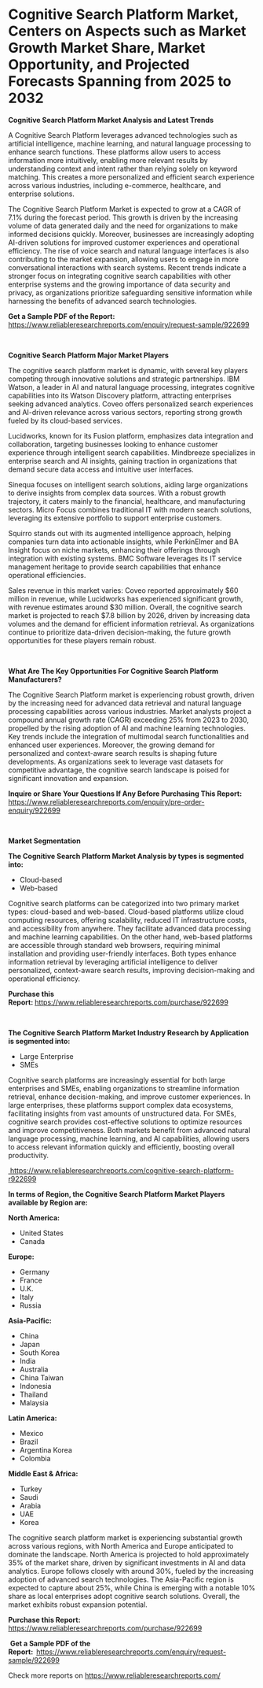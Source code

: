 <p><h1>Cognitive Search Platform Market, Centers on Aspects such as Market Growth Market Share, Market Opportunity, and Projected Forecasts Spanning from 2025 to 2032</h1></p><p><strong>Cognitive Search Platform Market Analysis and Latest Trends</strong></p>
<p><p>A Cognitive Search Platform leverages advanced technologies such as artificial intelligence, machine learning, and natural language processing to enhance search functions. These platforms allow users to access information more intuitively, enabling more relevant results by understanding context and intent rather than relying solely on keyword matching. This creates a more personalized and efficient search experience across various industries, including e-commerce, healthcare, and enterprise solutions.</p><p>The Cognitive Search Platform Market is expected to grow at a CAGR of 7.1% during the forecast period. This growth is driven by the increasing volume of data generated daily and the need for organizations to make informed decisions quickly. Moreover, businesses are increasingly adopting AI-driven solutions for improved customer experiences and operational efficiency. The rise of voice search and natural language interfaces is also contributing to the market expansion, allowing users to engage in more conversational interactions with search systems. Recent trends indicate a stronger focus on integrating cognitive search capabilities with other enterprise systems and the growing importance of data security and privacy, as organizations prioritize safeguarding sensitive information while harnessing the benefits of advanced search technologies.</p></p>
<p><strong>Get a Sample PDF of the Report:&nbsp;</strong> <a href="https://www.reliableresearchreports.com/enquiry/request-sample/922699?utm_campaign=3060&utm_medium=2&utm_source=Github&utm_content=ia&utm_term=07032025&utm_id=cognitive-search-platform">https://www.reliableresearchreports.com/enquiry/request-sample/922699</a></p>
<p>&nbsp;</p>
<p><strong>Cognitive Search Platform Major Market Players</strong></p>
<p><p>The cognitive search platform market is dynamic, with several key players competing through innovative solutions and strategic partnerships. IBM Watson, a leader in AI and natural language processing, integrates cognitive capabilities into its Watson Discovery platform, attracting enterprises seeking advanced analytics. Coveo offers personalized search experiences and AI-driven relevance across various sectors, reporting strong growth fueled by its cloud-based services.</p><p>Lucidworks, known for its Fusion platform, emphasizes data integration and collaboration, targeting businesses looking to enhance customer experience through intelligent search capabilities. Mindbreeze specializes in enterprise search and AI insights, gaining traction in organizations that demand secure data access and intuitive user interfaces.</p><p>Sinequa focuses on intelligent search solutions, aiding large organizations to derive insights from complex data sources. With a robust growth trajectory, it caters mainly to the financial, healthcare, and manufacturing sectors. Micro Focus combines traditional IT with modern search solutions, leveraging its extensive portfolio to support enterprise customers. </p><p>Squirro stands out with its augmented intelligence approach, helping companies turn data into actionable insights, while PerkinElmer and BA Insight focus on niche markets, enhancing their offerings through integration with existing systems. BMC Software leverages its IT service management heritage to provide search capabilities that enhance operational efficiencies.</p><p>Sales revenue in this market varies: Coveo reported approximately $60 million in revenue, while Lucidworks has experienced significant growth, with revenue estimates around $30 million. Overall, the cognitive search market is projected to reach $7.8 billion by 2026, driven by increasing data volumes and the demand for efficient information retrieval. As organizations continue to prioritize data-driven decision-making, the future growth opportunities for these players remain robust.</p></p>
<p>&nbsp;</p>
<p><strong>What Are The Key Opportunities For Cognitive Search Platform Manufacturers?</strong></p>
<p><p>The Cognitive Search Platform market is experiencing robust growth, driven by the increasing need for advanced data retrieval and natural language processing capabilities across various industries. Market analysts project a compound annual growth rate (CAGR) exceeding 25% from 2023 to 2030, propelled by the rising adoption of AI and machine learning technologies. Key trends include the integration of multimodal search functionalities and enhanced user experiences. Moreover, the growing demand for personalized and context-aware search results is shaping future developments. As organizations seek to leverage vast datasets for competitive advantage, the cognitive search landscape is poised for significant innovation and expansion.</p></p>
<p><strong>Inquire or Share Your Questions If Any Before Purchasing This Report:</strong> <a href="https://www.reliableresearchreports.com/enquiry/pre-order-enquiry/922699?utm_campaign=3060&utm_medium=2&utm_source=Github&utm_content=ia&utm_term=07032025&utm_id=cognitive-search-platform">https://www.reliableresearchreports.com/enquiry/pre-order-enquiry/922699</a></p>
<p>&nbsp;</p>
<p><strong>Market Segmentation</strong></p>
<p><strong>The Cognitive Search Platform Market Analysis by types is segmented into:</strong></p>
<p><ul><li>Cloud-based</li><li>Web-based</li></ul></p>
<p><p>Cognitive search platforms can be categorized into two primary market types: cloud-based and web-based. Cloud-based platforms utilize cloud computing resources, offering scalability, reduced IT infrastructure costs, and accessibility from anywhere. They facilitate advanced data processing and machine learning capabilities. On the other hand, web-based platforms are accessible through standard web browsers, requiring minimal installation and providing user-friendly interfaces. Both types enhance information retrieval by leveraging artificial intelligence to deliver personalized, context-aware search results, improving decision-making and operational efficiency.</p></p>
<p><strong>Purchase this Report:&nbsp;</strong><a href="https://www.reliableresearchreports.com/purchase/922699?utm_campaign=3060&utm_medium=2&utm_source=Github&utm_content=ia&utm_term=07032025&utm_id=cognitive-search-platform">https://www.reliableresearchreports.com/purchase/922699</a></p>
<p>&nbsp;</p>
<p><strong>The Cognitive Search Platform Market Industry Research by Application is segmented into:</strong></p>
<p><ul><li>Large Enterprise</li><li>SMEs</li></ul></p>
<p><p>Cognitive search platforms are increasingly essential for both large enterprises and SMEs, enabling organizations to streamline information retrieval, enhance decision-making, and improve customer experiences. In large enterprises, these platforms support complex data ecosystems, facilitating insights from vast amounts of unstructured data. For SMEs, cognitive search provides cost-effective solutions to optimize resources and improve competitiveness. Both markets benefit from advanced natural language processing, machine learning, and AI capabilities, allowing users to access relevant information quickly and efficiently, boosting overall productivity.</p></p>
<p><a href="https://www.reliableresearchreports.com/cognitive-search-platform-r922699?utm_campaign=3060&utm_medium=2&utm_source=Github&utm_content=ia&utm_term=07032025&utm_id=cognitive-search-platform">&nbsp;https://www.reliableresearchreports.com/cognitive-search-platform-r922699</a></p>
<p><strong>In terms of Region, the Cognitive Search Platform Market Players available by Region are:</strong></p>
<p>
    <p> <strong> North America: </strong>
        <ul>
            <li>United States</li>
            <li>Canada</li>
        </ul>
        </p> 
    <p> <strong> Europe: </strong>
        <ul>
            <li>Germany</li>
            <li>France</li>
            <li>U.K.</li>
            <li>Italy</li>
            <li>Russia</li>
        </ul>
        </p> 
    <p> <strong> Asia-Pacific: </strong>
        <ul>
            <li>China</li>
            <li>Japan</li>
            <li>South Korea</li>
            <li>India</li>
            <li>Australia</li>
            <li>China Taiwan</li>
            <li>Indonesia</li>
            <li>Thailand</li>
            <li>Malaysia</li>
        </ul>
        </p> 
    <p> <strong> Latin America: </strong>
        <ul>
            <li>Mexico</li>
            <li>Brazil</li>
            <li>Argentina Korea</li>
            <li>Colombia</li>
        </ul>
        </p> 
    <p> <strong> Middle East & Africa: </strong>
        <ul>
            <li>Turkey</li>
            <li>Saudi</li>
            <li>Arabia</li>
            <li>UAE</li>
            <li>Korea</li>
        </ul>
    </p>
    </p>
<p><p>The cognitive search platform market is experiencing substantial growth across various regions, with North America and Europe anticipated to dominate the landscape. North America is projected to hold approximately 35% of the market share, driven by significant investments in AI and data analytics. Europe follows closely with around 30%, fueled by the increasing adoption of advanced search technologies. The Asia-Pacific region is expected to capture about 25%, while China is emerging with a notable 10% share as local enterprises adopt cognitive search solutions. Overall, the market exhibits robust expansion potential.</p></p>
<p><strong>Purchase this Report: </strong><a href="https://www.reliableresearchreports.com/purchase/922699?utm_campaign=3060&utm_medium=2&utm_source=Github&utm_content=ia&utm_term=07032025&utm_id=cognitive-search-platform">https://www.reliableresearchreports.com/purchase/922699</a></p>
<p>&nbsp;<strong>Get a Sample PDF of the Report:&nbsp;&nbsp;</strong><a href="https://www.reliableresearchreports.com/enquiry/request-sample/922699?utm_campaign=3060&utm_medium=2&utm_source=Github&utm_content=ia&utm_term=07032025&utm_id=cognitive-search-platform">https://www.reliableresearchreports.com/enquiry/request-sample/922699</a></p>
<p><strong></strong></p>
<p>Check more reports on <a href="https://www.reliableresearchreports.com/?utm_campaign=3060&utm_medium=2&utm_source=Github&utm_content=ia&utm_term=07032025&utm_id=cognitive-search-platform">https://www.reliableresearchreports.com/</a></p>